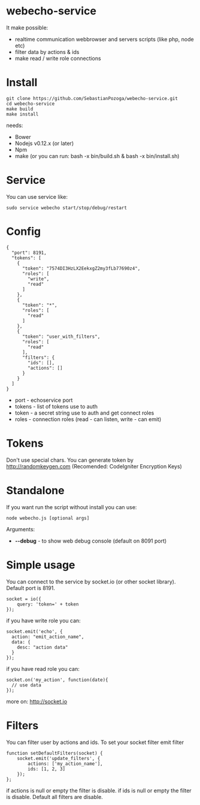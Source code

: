 # webecho-service

It make possible:
 - realtime communication webbrowser and servers scripts (like php, node etc)
 - filter data by actions & ids
 - make read / write role connections

# Install
```
git clone https://github.com/SebastianPozoga/webecho-service.git
cd webecho-service
make build
make install
```

needs:
 - Bower
 - Nodejs v0.12.x (or later)
 - Npm
 - make (or you can run: bash -x bin/build.sh & bash -x bin/install.sh)

# Service
You can use service like:
```
sudo service webecho start/stop/debug/restart
```

# Config
```
{
  "port": 8191,
  "tokens": [
    {
      "token": "7574DI3HzLX2EekxgZ2my3fLb77690z4",
      "roles": [
        "write",
        "read"
      ]
    },
    {
      "token": "*",
      "roles": [
        "read"
      ]
    },
    {
      "token": "user_with_filters",
      "roles": [
        "read"
      ],
      "filters": {
        "ids": [],
        "actions": []
      }
    }
  ]
}
```
 - port - echoservice port
 - tokens - list of tokens use to auth
 - token -  a secret string use to auth and get connect roles
 - roles - connection roles (read - can listen, write - can emit)

# Tokens
Don't use special chars. You can generate token by http://randomkeygen.com (Recomended: CodeIgniter Encryption Keys)

# Standalone
If you want run the script without install you can use:
```
node webecho.js [optional args]
```
Arguments:
 - **--debug** - to show web debug console (default on 8091 port)

# Simple usage
You can connect to the service by socket.io (or other socket library). Default port is 8191.
```
socket = io({
    query: 'token=' + token
});
```

if you have write role you can:
```
socket.emit('echo', {
  action: "emit_action_name",
  data: {
    desc: "action data"
  }
});
```

if you have read role you can:
```
socket.on('my_action', function(date){
  // use data
});
```

more on: http://socket.io

# Filters
You can filter user by actions and ids. To set your socket filter emit filter

```
function setDefaultFilters(socket) {
    socket.emit('update_filters', {
        actions: ['my_action_name'],
        ids: [1, 2, 3]
    });
};
```
if actions is null or empty the filter is disable.
if ids is null or empty the filter is disable.
Default all filters are disable.